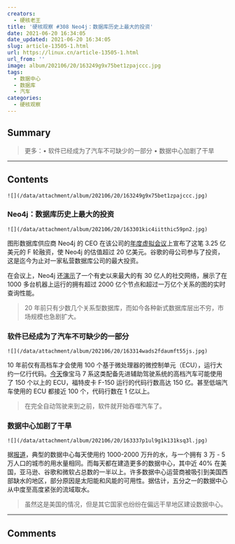 ```yaml
---
creators:
  - 硬核老王
title: '硬核观察 #308 Neo4j：数据库历史上最大的投资'
date: 2021-06-20 16:34:05
date_updated: 2021-06-20 16:34:05
slug: article-13505-1.html
url: https://linux.cn/article-13505-1.html
url_from: ''
image: album/202106/20/163249g9x75bet1zpajccc.jpg
tags:
  - 数据中心
  - 数据库
  - 汽车
categories:
  - 硬核观察
---
```


## Summary

> 更多：• 软件已经成为了汽车不可缺少的一部分 • 数据中心加剧了干旱

***

<!-- more -->

## Contents

`![](/data/attachment/album/202106/20/163249g9x75bet1zpajccc.jpg)`

### Neo4j：数据库历史上最大的投资

`![](/data/attachment/album/202106/20/163301kic4iitthic59pn2.jpg)`

图形数据库供应商 Neo4j 的 CEO 在该公司的[年度虚拟会议](https://neo4j.brand.live/c/2021nodes-homepage)上宣布了这笔 3.25 亿美元的 F 轮融资，使 Neo4j 的估值超过 20 亿美元。谷歌的母公司参与了投资，这是迄今为止对一家私营数据库公司的最大投资。

在会议上，Neo4j 还[演示](https://www.zdnet.com/article/the-biggest-investment-in-database-history-the-biggest-social-network-ever-and-other-graph-stories-from-neo4j/)了一个有史以来最大的有 30 亿人的社交网络，展示了在 1000 多台机器上运行的拥有超过 2000 亿个节点和超过一万亿个关系的图的实时查询性能。

> 
> 20 年前只有少数几个关系型数据库，而如今各种新式数据库层出不穷，市场规模也急剧扩大。
> 
> 
> 

### 软件已经成为了汽车不可缺少的一部分

`![](/data/attachment/album/202106/20/163314wads2fdaumft55js.jpg)`

10 年前仅有高档车才会使用 100 个基于微处理器的微控制单元（ECU），运行大约一亿行代码。[今天](https://spectrum.ieee.org/cars-that-think/transportation/advanced-cars/software-eating-car)像宝马 7 系这类配备先进辅助驾驶系统的高档汽车可能使用了 150 个以上的 ECU，福特皮卡 F-150 运行的代码行数高达 150 亿。甚至低端汽车使用的 ECU 都接近 100 个，代码行数在 1 亿以上。

> 
> 在完全自动驾驶来到之前，软件就开始吞噬汽车了。
> 
> 
> 

### 数据中心加剧了干旱

`![](/data/attachment/album/202106/20/163337p1ul9g1k131ksq3l.jpg)`

据[报道](https://www.nbcnews.com/tech/internet/drought-stricken-communities-push-back-against-data-centers-n1271344)，典型的数据中心每天使用约 1000-2000 万升的水，与一个拥有 3 万 - 5 万人口的城市的用水量相同。而每天都在建造更多的数据中心，其中近 40% 在美国，亚马逊、谷歌和微软占总数的一半以上。许多数据中心运营商被吸引到美国西部缺水的地区，部分原因是太阳能和风能的可用性。据估计，五分之一的数据中心从中度至高度紧张的流域取水。

> 
> 虽然这是美国的情况，但是其它国家也纷纷在偏远干旱地区建设数据中心。
> 
> 
>

***

## Comments
